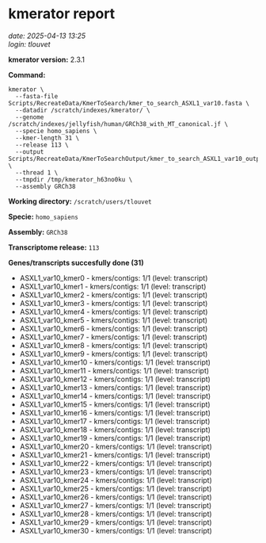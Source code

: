# kmerator report
*date: 2025-04-13 13:25*  
*login: tlouvet*

**kmerator version:** 2.3.1

**Command:**

```
kmerator \
  --fasta-file Scripts/RecreateData/KmerToSearch/kmer_to_search_ASXL1_var10.fasta \
  --datadir /scratch/indexes/kmerator/ \
  --genome /scratch/indexes/jellyfish/human/GRCh38_with_MT_canonical.jf \
  --specie homo_sapiens \
  --kmer-length 31 \
  --release 113 \
  --output Scripts/RecreateData/KmerToSearchOutput/kmer_to_search_ASXL1_var10_output \
  --thread 1 \
  --tmpdir /tmp/kmerator_h63no0ku \
  --assembly GRCh38
```

**Working directory:** `/scratch/users/tlouvet`

**Specie:** `homo_sapiens`

**Assembly:** `GRCh38`

**Transcriptome release:** `113`

**Genes/transcripts succesfully done (31)**

- ASXL1_var10_kmer0 - kmers/contigs: 1/1 (level: transcript)
- ASXL1_var10_kmer1 - kmers/contigs: 1/1 (level: transcript)
- ASXL1_var10_kmer2 - kmers/contigs: 1/1 (level: transcript)
- ASXL1_var10_kmer3 - kmers/contigs: 1/1 (level: transcript)
- ASXL1_var10_kmer4 - kmers/contigs: 1/1 (level: transcript)
- ASXL1_var10_kmer5 - kmers/contigs: 1/1 (level: transcript)
- ASXL1_var10_kmer6 - kmers/contigs: 1/1 (level: transcript)
- ASXL1_var10_kmer7 - kmers/contigs: 1/1 (level: transcript)
- ASXL1_var10_kmer8 - kmers/contigs: 1/1 (level: transcript)
- ASXL1_var10_kmer9 - kmers/contigs: 1/1 (level: transcript)
- ASXL1_var10_kmer10 - kmers/contigs: 1/1 (level: transcript)
- ASXL1_var10_kmer11 - kmers/contigs: 1/1 (level: transcript)
- ASXL1_var10_kmer12 - kmers/contigs: 1/1 (level: transcript)
- ASXL1_var10_kmer13 - kmers/contigs: 1/1 (level: transcript)
- ASXL1_var10_kmer14 - kmers/contigs: 1/1 (level: transcript)
- ASXL1_var10_kmer15 - kmers/contigs: 1/1 (level: transcript)
- ASXL1_var10_kmer16 - kmers/contigs: 1/1 (level: transcript)
- ASXL1_var10_kmer17 - kmers/contigs: 1/1 (level: transcript)
- ASXL1_var10_kmer18 - kmers/contigs: 1/1 (level: transcript)
- ASXL1_var10_kmer19 - kmers/contigs: 1/1 (level: transcript)
- ASXL1_var10_kmer20 - kmers/contigs: 1/1 (level: transcript)
- ASXL1_var10_kmer21 - kmers/contigs: 1/1 (level: transcript)
- ASXL1_var10_kmer22 - kmers/contigs: 1/1 (level: transcript)
- ASXL1_var10_kmer23 - kmers/contigs: 1/1 (level: transcript)
- ASXL1_var10_kmer24 - kmers/contigs: 1/1 (level: transcript)
- ASXL1_var10_kmer25 - kmers/contigs: 1/1 (level: transcript)
- ASXL1_var10_kmer26 - kmers/contigs: 1/1 (level: transcript)
- ASXL1_var10_kmer27 - kmers/contigs: 1/1 (level: transcript)
- ASXL1_var10_kmer28 - kmers/contigs: 1/1 (level: transcript)
- ASXL1_var10_kmer29 - kmers/contigs: 1/1 (level: transcript)
- ASXL1_var10_kmer30 - kmers/contigs: 1/1 (level: transcript)
